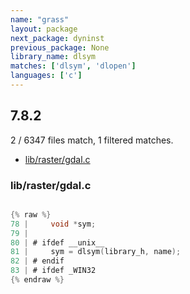 ```yaml
---
name: "grass"
layout: package
next_package: dyninst
previous_package: None
library_name: dlsym
matches: ['dlsym', 'dlopen']
languages: ['c']
---
```

## 7.8.2
2 / 6347 files match, 1 filtered matches.

 - [lib/raster/gdal.c](#librastergdalc)

### lib/raster/gdal.c

```c

{% raw %}
78 |     void *sym;
79 | 
80 | # ifdef __unix__
81 |     sym = dlsym(library_h, name);
82 | # endif
83 | # ifdef _WIN32
{% endraw %}

```